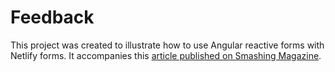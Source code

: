 # Feedback

This project was created to illustrate how to use Angular reactive forms with Netlify forms. It accompanies this [article published on Smashing Magazine](https://www.smashingmagazine.com/2020/10/angular-feedback-netlify-forms-edge/). 
